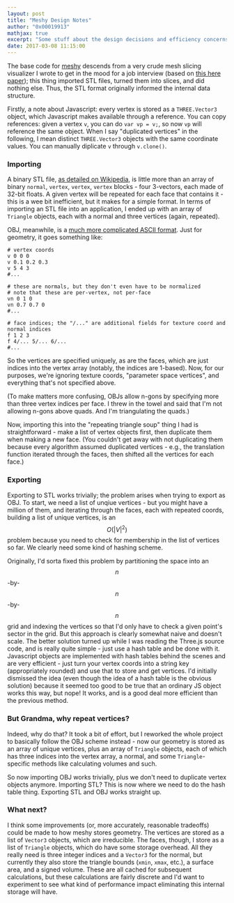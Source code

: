 ```yaml
---
layout: post
title: "Meshy Design Notes"
author: "0x00019913"
mathjax: true
excerpt: "Some stuff about the design decisions and efficiency concerns involved in a browser-based mesh processor."
date: 2017-03-08 11:15:00
---
```


The base code for <a href="https://0x00019913.github.io/meshy/">meshy</a> descends from a very crude mesh slicing visualizer I wrote to get in the mood for a job interview (based on <a href="http://www.dainf.ct.utfpr.edu.br/~murilo/public/CAD-slicing.pdf">this here paper</a>); this thing imported STL files, turned them into slices, and did nothing else. Thus, the STL format originally informed the internal data structure.

Firstly, a note about Javascript: every vertex is stored as a `THREE.Vector3` object, which Javascript makes available through a reference. You can copy references: given a vertex `v`, you can do `var vp = v;`, so now `vp` will reference the same object. When I say "duplicated vertices" in the following, I mean distinct `THREE.Vector3` objects with the same coordinate values. You can manually diplicate `v` through `v.clone()`.

### Importing

A binary STL file, <a href="https://en.wikipedia.org/wiki/STL_(file_format)">as detailed on Wikipedia</a>, is little more than an array of binary `normal`, `vertex`, `vertex`, `vertex` blocks - four 3-vectors, each made of 32-bit floats. A given vertex will be repeated for each face that contains it - this is a wee bit inefficient, but it makes for a simple format. In terms of importing an STL file into an application, I ended up with an array of `Triangle` objects, each with a normal and three vertices (again, repeated).

OBJ, meanwhile, is a <a href="https://en.wikipedia.org/wiki/Wavefront_.obj_file">much more complicated ASCII format</a>. Just for geometry, it goes something like:

```
# vertex coords
v 0 0 0
v 0.1 0.2 0.3
v 5 4 3
#...

# these are normals, but they don't even have to be normalized
# note that these are per-vertex, not per-face
vn 0 1 0
vn 0.7 0.7 0
#...

# face indices; the "/..." are additional fields for texture coord and normal indices
f 1 2 3
f 4/... 5/... 6/...
#...
```

So the vertices are specified uniquely, as are the faces, which are just indices into the vertex array (notably, the indices are 1-based). Now, for our purposes, we're ignoring texture coords, "parameter space vertices", and everything that's not specified above.

(To make matters more confusing, OBJs allow n-gons by specifying more than three vertex indices per face. I threw in the towel and said that I'm not allowing n-gons above quads. And I'm triangulating the quads.)

Now, importing this into the "repeating triangle soup" thing I had is straightforward - make a list of vertex objects first, then duplicate them when making a new face. (You couldn't get away with not duplicating them because every algorithm assumed duplicated vertices - e.g., the translation function iterated through the faces, then shifted all the vertices for each face.)

### Exporting

Exporting to STL works trivially; the problem arises when trying to export as OBJ. To start, we need a list of unqiue vertices - but you might have a million of them, and iterating through the faces, each with repeated coords, building a list of unique vertices, is an $$O(\lvert V \rvert ^2)$$ problem because you need to check for membership in the list of vertices so far. We clearly need some kind of hashing scheme.

Originally, I'd sorta fixed this problem by partitioning the space into an $$n$$-by-$$n$$-by-$$n$$ grid and indexing the vertices so that I'd only have to check a given point's sector in the grid. But this approach is clearly somewhat naive and doesn't scale. The better solution turned up while I was reading the Three.js source code, and is really quite simple - just use a hash table and be done with it. Javascript objects are implemented with hash tables behind the scenes and are very efficient - just turn your vertex coords into a string key (appropriately rounded) and use that to store and get vertices. I'd initially dismissed the idea (even though the idea of a hash table is the obvious solution) because it seemed too good to be true that an ordinary JS object works this way, but nope! It works, and is a good deal more efficient than the previous method.

### But Grandma, why repeat vertices?

Indeed, why do that? It took a bit of effort, but I reworked the whole project to basically follow the OBJ scheme instead - now our geometry is stored as an array of unique vertices, plus an array of `Triangle` objects, each of which has three indices into the vertex array, a normal, and some `Triangle`-specific methods like calculating volumes and such.

So now importing OBJ works trivially, plus we don't need to duplicate vertex objects anymore. Importing STL? This is now where we need to do the hash table thing. Exporting STL and OBJ works straight up.

### What next?

I think some improvements (or, more accurately, reasonable tradeoffs) could be made to how meshy stores geometry. The vertices are stored as a list of `Vector3` objects, which are irreducible. The faces, though, I store as a list of `Triangle` objects, which do have some storage overhead. All they really need is three integer indices and a `Vector3` for the normal, but currently they also store the triangle bounds (`xmin`, `xmax`, etc.), a surface area, and a signed volume. These are all cached for subsequent calculations, but these calculations are fairly discrete and I'd want to experiment to see what kind of performance impact eliminating this internal storage will have.
